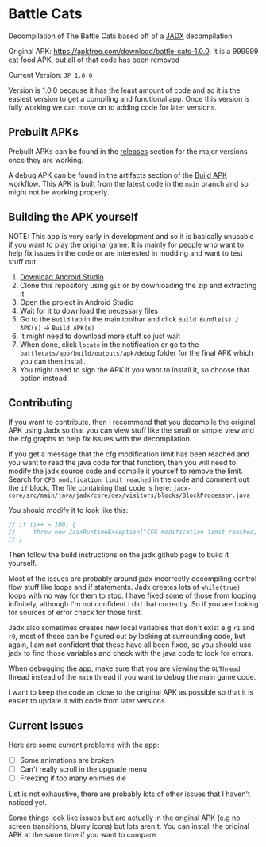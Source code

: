 # Battle Cats

Decompilation of The Battle Cats based off of a
[JADX](https://github.com/skylot/jadx) decompilation

Original APK: <https://apkfree.com/download/battle-cats-1.0.0>. It is a 999999
cat food APK, but all of that code has been removed

Current Version: `JP 1.0.0`

Version is 1.0.0 because it has the least amount of code and so it is the
easiest version to get a compiling and functional app. Once this version is
fully working we can move on to adding code for later versions.

## Prebuilt APKs

Prebuilt APKs can be found in the
[releases](https://github.com/fieryhenry/battlecats/releases) section for the
major versions once they are working.

A debug APK can be found in the artifacts section of the
[Build APK](https://github.com/fieryhenry/battlecats/actions/workflows/build-apk.yml)
workflow. This APK is built from the latest code in the `main` branch and so
might not be working properly.

## Building the APK yourself

NOTE: This app is very early in development and so it is basically unusable if
you want to play the original game. It is mainly for people who want to help fix
issues in the code or are interested in modding and want to test stuff out.

1. [Download Android Studio](https://developer.android.com/studio)
2. Clone this repository using `git` or by downloading the zip and extracting it
3. Open the project in Android Studio
4. Wait for it to download the necessary files
5. Go to the `Build` tab in the main toolbar and click `Build Bundle(s) /
   APK(s)` -> `Build APK(s)`
6. It might need to download more stuff so just wait
7. When done, click `locate` in the notification or go to the
`battlecats/app/build/outputs/apk/debug` folder for the final APK which you can
then install.
8. You might need to sign the APK if you want to install it, so choose that
   option instead

## Contributing

If you want to contribute, then I recommend that you decompile the original APK
using Jadx so that you can view stuff like the smali or simple view and the cfg
graphs to help fix issues with the decompilation.

If you get a message that the cfg modification limit has been reached and you
want to read the java code for that function, then you will need to modify the
jadx source code and compile it yourself to remove the limit. Search for `CFG
modification limit reached` in the code and comment out the `if` block. The file
containing that code is here:
`jadx-core/src/main/java/jadx/core/dex/visitors/blocks/BlockProcessor.java`

You should modify it to look like this:

```java
// if (i++ > 100) {
//     throw new JadxRuntimeException("CFG modification limit reached, blocks count: " + mth.getBasicBlocks().size());
// }
```

Then follow the build instructions on the jadx github page to build it yourself.

Most of the issues are probably around jadx incorrectly decompiling control flow
stuff like loops and if statements. Jadx creates lots of `while(true)` loops
with no way for them to stop. I have fixed some of those from looping
infinitely, although I'm not confident I did that correctly. So if you are
looking for sources of error check for those first.

Jadx also sometimes creates new local variables that don't exist e.g `r1` and
`r0`, most of these can be figured out by looking at surrounding code, but
again, I am not confident that these have all been fixed, so you should use jadx
to find those variables and check with the java code to look for errors.

When debugging the app, make sure that you are viewing the `GLThread` thread
instead of the `main` thread if you want to debug the main game code.

I want to keep the code as close to the original APK as possible so that it is
easier to update it with code from later versions.

## Current Issues

Here are some current problems with the app:

- [ ] Some animations are broken
- [ ] Can't really scroll in the upgrade menu
- [ ] Freezing if too many enimies die

List is not exhaustive, there are probably lots of other issues that I haven't
noticed yet.

Some things look like issues but are actually in the original APK (e.g no screen
transitions, blurry icons) but lots aren't. You can install the original APK at
the same time if you want to compare.
